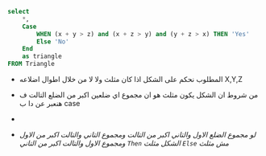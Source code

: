 ``` sql
select 
    *,
    Case
        WHEN (x + y > z) and (x + z > y) and (y + z > x) THEN 'Yes'
        Else 'No'
    End
    as triangle
FROM Triangle
```
- المطلوب نحكم على الشكل اذا كان مثلث ولا لا من خلال اطوال اضلاعه X,Y,Z
  
- من شروط ان الشكل يكون مثلث هو ان مجموع اي ضلعين اكبر من الضلع التالت ف هنعبر عن دا ب case
- 
- _لو مجموع الضلع الاول والتاني اكبر من التالت
ومجموع التاني والتالت اكبر من الاول
ومجموع الاول والتالت اكبر من التاني
```Then``` الشكل مثلث
```Else``` مش مثلث_
